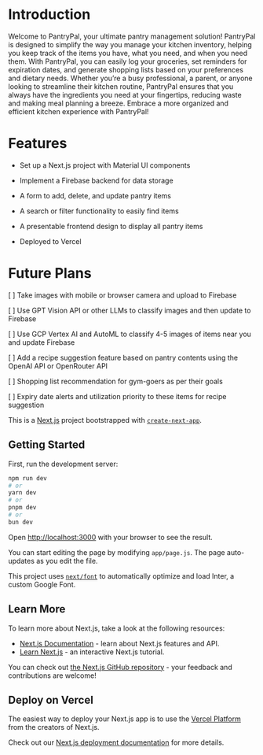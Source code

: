 # Introduction

Welcome to PantryPal, your ultimate pantry management solution! PantryPal is designed to simplify the way you manage your kitchen inventory, helping you keep track of the items you have, what you need, and when you need them. With PantryPal, you can easily log your groceries, set reminders for expiration dates, and generate shopping lists based on your preferences and dietary needs. Whether you’re a busy professional, a parent, or anyone looking to streamline their kitchen routine, PantryPal ensures that you always have the ingredients you need at your fingertips, reducing waste and making meal planning a breeze. Embrace a more organized and efficient kitchen experience with PantryPal!

# Features

- Set up a Next.js project with Material UI components

- Implement a Firebase backend for data storage

- A form to add, delete, and update pantry items

- A search or filter functionality to easily find items

- A presentable frontend design to display all pantry items

- Deployed to Vercel

# Future Plans

[ ] Take images with mobile or browser camera and upload to Firebase

[ ] Use GPT Vision API or other LLMs to classify images and then update to Firebase

[ ] Use GCP Vertex AI and AutoML to classify 4-5 images of items near you and update Firebase

[ ] Add a recipe suggestion feature based on pantry contents using the OpenAI API or OpenRouter API

[ ] Shopping list recommendation for gym-goers as per their goals

[ ] Expiry date alerts and utilization priority to these items for recipe suggestion





This is a [Next.js](https://nextjs.org/) project bootstrapped with [`create-next-app`](https://github.com/vercel/next.js/tree/canary/packages/create-next-app).

## Getting Started

First, run the development server:

```bash
npm run dev
# or
yarn dev
# or
pnpm dev
# or
bun dev
```

Open [http://localhost:3000](http://localhost:3000) with your browser to see the result.

You can start editing the page by modifying `app/page.js`. The page auto-updates as you edit the file.

This project uses [`next/font`](https://nextjs.org/docs/basic-features/font-optimization) to automatically optimize and load Inter, a custom Google Font.

## Learn More

To learn more about Next.js, take a look at the following resources:

- [Next.js Documentation](https://nextjs.org/docs) - learn about Next.js features and API.
- [Learn Next.js](https://nextjs.org/learn) - an interactive Next.js tutorial.

You can check out [the Next.js GitHub repository](https://github.com/vercel/next.js/) - your feedback and contributions are welcome!

## Deploy on Vercel

The easiest way to deploy your Next.js app is to use the [Vercel Platform](https://vercel.com/new?utm_medium=default-template&filter=next.js&utm_source=create-next-app&utm_campaign=create-next-app-readme) from the creators of Next.js.

Check out our [Next.js deployment documentation](https://nextjs.org/docs/deployment) for more details.
